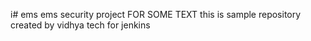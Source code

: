i# ems
ems security project 
FOR SOME TEXT
this is sample repository
created by vidhya tech
for jenkins
